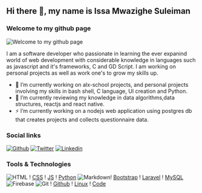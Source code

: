 ## Hi there 👋, my name is Issa Mwazighe Suleiman


### Welcome to my github page
![Welcome to my github page ](https://cdn.vox-cdn.com/thumbor/Shkz1gsyx5ri01BKa9LNfYlb1S0=/0x0:1920x1080/920x613/filters:focal(807x387:1113x693):format(webp)/cdn.vox-cdn.com/uploads/chorus_image/image/68876614/Screenshot_20210220_184520__01_min.0.jpg)


I am a software developer who passionate in learning the ever expanind world of web development with considerable knowledge in languages such as javascript and it's frameworks, C and GD Script. I am working on personal projects as well as work one's to grow my skills up.

- 🔭 I’m currently working on alx-school projects, and personal projects involving my skills in bash shell, C language, UI creation and Python. 
- 🤔  I’m currently reviewing my knowledge in data algorithms,data structures, reactjs and react native.
- ⚡ I’m currently working on a nodejs web application using postgres db that creates projects and collects questionnaire data. 


### Social links

[![Github](https://img.shields.io/badge/Github-000000?&style=for-the-badge&logo=github&logoColor=white)](https://github.com/issar13)
[![Twitter](https://img.shields.io/badge/twitter-%231DA1F2.svg?&style=for-the-badge&logo=twitter&logoColor=white)](https://twitter.com/issarsuleiman)
[![Linkedin](https://img.shields.io/badge/linkedin-%230077B5.svg?&style=for-the-badge&logo=linkedin&logoColor=white)](https://www.linkedin.com/in/issa-suleiman/)



### Tools & Technologies

![HTML](https://img.shields.io/badge/html5-%23E34F26.svg?style=for-the-badge&logo=html5&logoColor=white) !
[CSS](https://img.shields.io/badge/css3-%231572B6.svg?style=for-the-badge&logo=css3&logoColor=white) !
[JS](https://img.shields.io/badge/javascript-%23323330.svg?style=for-the-badge&logo=javascript&logoColor=%23F7DF1E) !
[Python](https://img.shields.io/badge/python-%2314354C.svg?style=for-the-badge&logo=python&logoColor=white) ![Markdown](https://img.shields.io/badge/markdown-%23000000.svg?style=for-the-badge&logo=markdown&logoColor=white)!
[Bootstrap](https://img.shields.io/badge/bootstrap-%23563D7C.svg?style=for-the-badge&logo=bootstrap&logoColor=white) !
[Laravel](https://img.shields.io/badge/laravel-%23FF2D20.svg?style=for-the-badge&logo=laravel&logoColor=white) !
[MySQL](https://img.shields.io/badge/mysql-%2300f.svg?style=for-the-badge&logo=mysql&logoColor=white) ![Firebase](https://img.shields.io/badge/firebase-%23039BE5.svg?style=for-the-badge&logo=firebase)
![Git](https://img.shields.io/badge/git-%23F05033.svg?style=for-the-badge&logo=git&logoColor=white)  !
[Github](https://img.shields.io/badge/github-%23121011.svg?style=for-the-badge&logo=github&logoColor=white) !
[Linux](https://img.shields.io/badge/Linux-FCC624?style=for-the-badge&logo=linux&logoColor=black) !
[Code](https://img.shields.io/badge/VisualStudioCode-0078d7.svg?style=for-the-badge&logo=visual-studio-code&logoColor=white)

